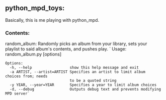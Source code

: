 ## python_mpd_toys:

Basically, this is me playing with python_mpd.

### Contents:

random_album: Randomly picks an album from your library, sets your playlist to said album's contents, and pushes play.
`    Usage: random_album.py [options]
    
    Options:
      -h, --help                 show this help message and exit
      -a ARTIST, --artist=ARTIST Specifies an artist to limit album choices from; needs
                                 to be a quoted string
      -y YEAR, --year=YEAR       Specifies a year to limit album choices
      -d, --debug                Outputs debug text and prevents modifying MPD server`
                                                            
